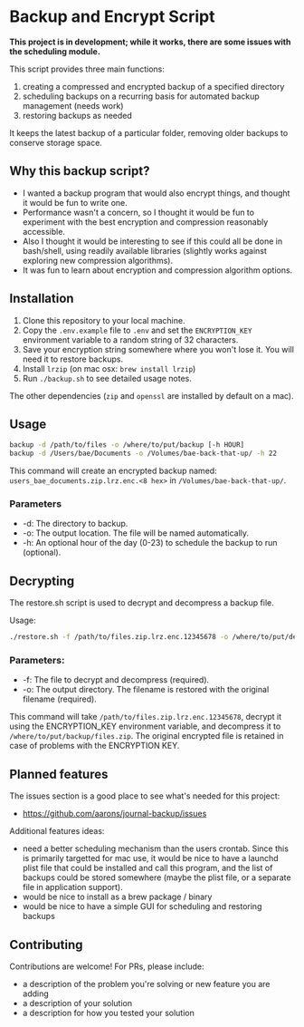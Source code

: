 # Backup and Encrypt Script

**This project is in development; while it works, there are some issues with the scheduling module.**

This script provides three main functions:

1. creating a compressed and encrypted backup of a specified directory
1. scheduling backups on a recurring basis for automated backup management (needs work)
1. restoring backups as needed

It keeps the latest backup of a particular folder, removing older backups to conserve storage space.

## Why this backup script?

- I wanted a backup program that would also encrypt things, and thought it would be fun to write one.
- Performance wasn't a concern, so I thought it would be fun to experiment with the best encryption and compression reasonably accessible.
- Also I thought it would be interesting to see if this could all be done in bash/shell, using readily available libraries (slightly works against exploring new compression algorithms).
- It was fun to learn about encryption and compression algorithm options.


## Installation

1. Clone this repository to your local machine.
1. Copy the `.env.example` file to `.env` and set the `ENCRYPTION_KEY` environment variable to a random string of 32 characters.
1. Save your encryption string somewhere where you won't lose it. You will need it to restore backups.
1. Install `lrzip` (on mac osx: `brew install lrzip`)
1. Run `./backup.sh` to see detailed usage notes.

The other dependencies (`zip` and `openssl` are installed by default on a mac).

## Usage

```bash
backup -d /path/to/files -o /where/to/put/backup [-h HOUR]
backup -d /Users/bae/Documents -o /Volumes/bae-back-that-up/ -h 22
```

This command will create an encrypted backup named:
`users_bae_documents.zip.lrz.enc.<8 hex>` in `/Volumes/bae-back-that-up/`.

### Parameters

- -d: The directory to backup.
- -o: The output location. The file will be named automatically.
- -h: An optional hour of the day (0-23) to schedule the backup to run (optional).


## Decrypting

The restore.sh script is used to decrypt and decompress a backup file.

Usage:

```bash
./restore.sh -f /path/to/files.zip.lrz.enc.12345678 -o /where/to/put/decrypted-backup
```

### Parameters:

- -f: The file to decrypt and decompress (required).
- -o: The output directory. The filename is restored with the original filename (required).

This command will take `/path/to/files.zip.lrz.enc.12345678`, decrypt it using the ENCRYPTION_KEY environment variable, and decompress it to `/where/to/put/backup/files.zip`. The original encrypted file is retained in case of problems with the ENCRYPTION KEY.


## Planned features

The issues section is a good place to see what's needed for this project:
- https://github.com/aarons/journal-backup/issues

Additional features ideas:
- need a better scheduling mechanism than the users crontab. Since this is primarily targetted for mac use, it would be nice to have a launchd plist file that could be installed and call this program, and the list of backups could be stored somewhere (maybe the plist file, or a separate file in application support).
- would be nice to install as a brew package / binary
- would be nice to have a simple GUI for scheduling and restoring backups


## Contributing

Contributions are welcome! For PRs, please include:
- a description of the problem you're solving or new feature you are adding
- a description of your solution
- a description for how you tested your solution
